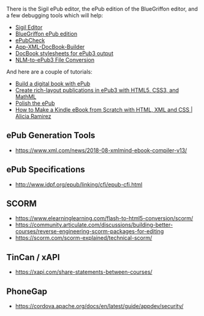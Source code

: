 There is the Sigil ePub editor, the ePub edition of the BlueGriffon editor, and a few debugging tools which will help:

 * [Sigil Editor](https://github.com/Sigil-Ebook/Sigil)
 * [BlueGriffon ePub edition](http://www.bluegriffon-epubedition.com/)
 * [ePubCheck](https://github.com/IDPF/epubcheck)
 * [App-XML-DocBook-Builder](http://search.cpan.org/dist/App-XML-DocBook-Builder/)
 * [DocBook stylesheets for ePub3 output](http://sourceforge.net/projects/docbook/files/epub3/)
 * [NLM-to-ePub3 File Conversion](https://www.ncbi.nlm.nih.gov/books/NBK159966/)

And here are a couple of tutorials:

 * [Build a digital book with ePub](http://www.ibm.com/developerworks/xml/tutorials/x-epubtut/)
 * [Create rich-layout publications in ePub3 with HTML5, CSS3, and MathML](http://www.ibm.com/developerworks/web/library/x-richlayoutepub/index.html)
 * [Polish the ePub](http://www.ibm.com/developerworks/opensource/library/x-polishepubs/index.html)
 * [How to Make a Kindle eBook from Scratch with HTML, XML and CSS | Alicia Ramirez](https://www.aliciaramirez.com/2014/05/how-to-make-a-kindle-ebook-from-scratch/)

## ePub Generation Tools
* https://www.xml.com/news/2018-08-xmlmind-ebook-compiler-v13/

## ePub Specifications
* http://www.idpf.org/epub/linking/cfi/epub-cfi.html

## SCORM
* https://www.elearninglearning.com/flash-to-html5-conversion/scorm/
* https://community.articulate.com/discussions/building-better-courses/reverse-engineering-scorm-packages-for-editing
* https://scorm.com/scorm-explained/technical-scorm/

## TinCan / xAPI
* https://xapi.com/share-statements-between-courses/

## PhoneGap

* https://cordova.apache.org/docs/en/latest/guide/appdev/security/